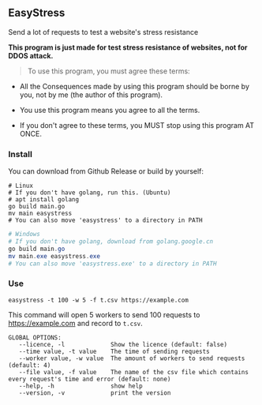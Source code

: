 ## EasyStress

Send a lot of requests to test a website's stress resistance

**This program is just made for test stress resistance of websites, not for DDOS attack.**

> To use this program, you must agree these terms:

- All the Consequences made by using this program should be borne by you, not by me (the author of this program).

- You use this program means you agree to all the terms.

- If you don't agree to these terms, you MUST stop using this program AT ONCE.

### Install

You can download from Github Release or build by yourself:

```shell
# Linux
# If you don't have golang, run this. (Ubuntu)
# apt install golang
go build main.go
mv main easystress
# You can also move 'easystress' to a directory in PATH
```

```powershell
# Windows
# If you don't have golang, download from golang.google.cn
go build main.go
mv main.exe easystress.exe
# You can also move 'easystress.exe' to a directory in PATH
```

### Use

```shell
easystress -t 100 -w 5 -f t.csv https://example.com
```

This command will open 5 workers to send 100 requests to https://example.com and record to `t.csv`.

```
GLOBAL OPTIONS:
   --licence, -l             Show the licence (default: false)
   --time value, -t value    The time of sending requests
   --worker value, -w value  The amount of workers to send requests (default: 4)
   --file value, -f value    The name of the csv file which contains every request's time and error (default: none)
   --help, -h                show help
   --version, -v             print the version
```
